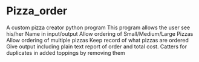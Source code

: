 # Pizza_order
A custom pizza creator python program
This program allows the user see his/her Name in input/output
Allow ordering of Small/Medium/Large Pizzas
Allow ordering of multiple pizzas
Keep record of what pizzas are ordered
Give output including plain text report of order and total cost.
Catters for duplicates in added toppings by removing them
